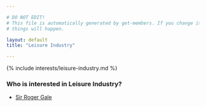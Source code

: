 ```yaml
---

# DO NOT EDIT!
# This file is automatically generated by get-members. If you change it, bad
# things will happen.

layout: default
title: "Leisure Industry"

---
```


{% include interests/leisure-industry.md %}

### Who is interested in Leisure Industry?


* [Sir Roger Gale](members/sir-roger-gale.html)
